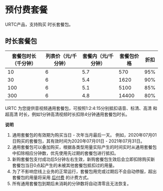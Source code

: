 # 预付费套餐

URTC产品，支持购买 时长套餐包。    

## 时长套餐包

|套餐包时长（千分钟） | 列表价（元/千分钟） | 套餐内（元/千分钟） | 套餐包价格 | 折扣 |
| - | - | - | - | - |
|10|6|5.7|570|95%|
|30|6|5.4|1620|90%|
|100|6|5.1|5100|85%|
|300|6|4.8|14400|80%|

URTC 为您提供音视频通用套餐包，可按照1:2:4:15分别抵扣语音、标清、高清 和 超高清 时长，例如1分钟高清视频时长扣除4分钟通用套餐包时长。

**说明**  

1. 通用套餐包的有效期为购买当日 - 次年当月最后一天。
例如，2020年07月01日购买的套餐包，其有效时间为2020年07月01日 - 2021年07月31日。
2. 通用套餐包可以叠加购买，根据各类型用量实际产生的时间实时从通用套餐包中扣除相应分钟数，优先使用先过期的套餐包进行抵扣。
3. 新购套餐包支付成功后5分钟左右生效，新购套餐包生效后会立即扣除购买新套餐包当日0点起产生的未被其他套餐包抵扣过的用量。
4. 为了不影响您线上业务的正常运行，套餐包用完或过期后不会自动停服，超出套餐包的用量将采用 [后付费](urtc/price/index) 的计费方式。
5. 所有通用套餐包到期后未消耗的分钟数将自动清零且无法恢复。
